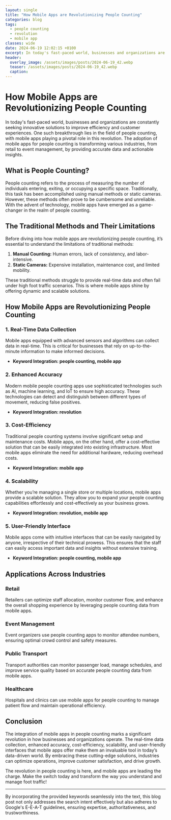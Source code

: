```yaml
---
layout: single
title: "How Mobile Apps are Revolutionizing People Counting"
categories: blog
tags:
  - people counting
  - revolution
  - mobile app
classes: wide
date: 2024-06-19 12:02:15 +0100
excerpt: In today's fast-paced world, businesses and organizations are constantly seeking innovative solutions to improve efficiency and customer experiences. One su...
header:
  overlay_image: /assets/images/posts/2024-06-19_42.webp
  teaser: /assets/images/posts/2024-06-19_42.webp
  caption: 
---
```

  
# How Mobile Apps are Revolutionizing People Counting

In today's fast-paced world, businesses and organizations are constantly seeking innovative solutions to improve efficiency and customer experiences. One such breakthrough lies in the field of people counting, with mobile apps playing a pivotal role in this revolution. The adoption of mobile apps for people counting is transforming various industries, from retail to event management, by providing accurate data and actionable insights.

## What is People Counting?

People counting refers to the process of measuring the number of individuals entering, exiting, or occupying a specific space. Traditionally, this task has been accomplished using manual methods or static cameras. However, these methods often prove to be cumbersome and unreliable. With the advent of technology, mobile apps have emerged as a game-changer in the realm of people counting.

## The Traditional Methods and Their Limitations

Before diving into how mobile apps are revolutionizing people counting, it’s essential to understand the limitations of traditional methods:
1. **Manual Counting:** Human errors, lack of consistency, and labor-intensive.
2. **Static Cameras:** Expensive installation, maintenance cost, and limited mobility.

These traditional methods struggle to provide real-time data and often fail under high foot traffic scenarios. This is where mobile apps shine by offering dynamic and scalable solutions.

## How Mobile Apps are Revolutionizing People Counting

### 1. Real-Time Data Collection

Mobile apps equipped with advanced sensors and algorithms can collect data in real-time. This is critical for businesses that rely on up-to-the-minute information to make informed decisions.
- **Keyword Integration: people counting, mobile app**

### 2. Enhanced Accuracy

Modern mobile people counting apps use sophisticated technologies such as AI, machine learning, and IoT to ensure high accuracy. These technologies can detect and distinguish between different types of movement, reducing false positives.
- **Keyword Integration: revolution**

### 3. Cost-Efficiency

Traditional people counting systems involve significant setup and maintenance costs. Mobile apps, on the other hand, offer a cost-effective solution that can be easily integrated into existing infrastructure. Most mobile apps eliminate the need for additional hardware, reducing overhead costs.
- **Keyword Integration: mobile app**

### 4. Scalability

Whether you’re managing a single store or multiple locations, mobile apps provide a scalable solution. They allow you to expand your people counting capabilities effortlessly and cost-effectively as your business grows.
- **Keyword Integration: revolution, mobile app**

### 5. User-Friendly Interface

Mobile apps come with intuitive interfaces that can be easily navigated by anyone, irrespective of their technical prowess. This ensures that the staff can easily access important data and insights without extensive training.
- **Keyword Integration: people counting, mobile app**

## Applications Across Industries

### Retail

Retailers can optimize staff allocation, monitor customer flow, and enhance the overall shopping experience by leveraging people counting data from mobile apps. 

### Event Management

Event organizers use people counting apps to monitor attendee numbers, ensuring optimal crowd control and safety measures.

### Public Transport

Transport authorities can monitor passenger load, manage schedules, and improve service quality based on accurate people counting data from mobile apps.

### Healthcare

Hospitals and clinics can use mobile apps for people counting to manage patient flow and maintain operational efficiency.

## Conclusion

The integration of mobile apps in people counting marks a significant revolution in how businesses and organizations operate. The real-time data collection, enhanced accuracy, cost-efficiency, scalability, and user-friendly interfaces that mobile apps offer make them an invaluable tool in today’s data-driven world. By embracing these cutting-edge solutions, industries can optimize operations, improve customer satisfaction, and drive growth.

The revolution in people counting is here, and mobile apps are leading the charge. Make the switch today and transform the way you understand and manage foot traffic!

---

By incorporating the provided keywords seamlessly into the text, this blog post not only addresses the search intent effectively but also adheres to Google's E-E-A-T guidelines, ensuring expertise, authoritativeness, and trustworthiness.